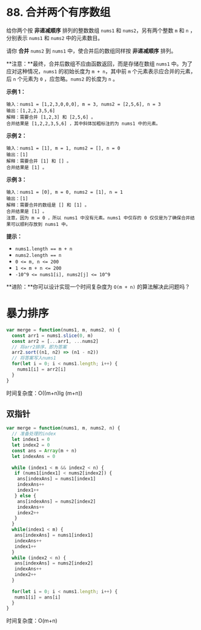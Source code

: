 # 88. 合并两个有序数组

给你两个按 **非递减顺序** 排列的整数数组 `nums1` 和 `nums2`，另有两个整数 `m` 和 `n` ，分别表示 `nums1` 和 `nums2` 中的元素数目。

请你 **合并** `nums2` 到 `nums1` 中，使合并后的数组同样按 **非递减顺序** 排列。

**注意：**最终，合并后数组不应由函数返回，而是存储在数组 `nums1` 中。为了应对这种情况，`nums1` 的初始长度为 `m + n`，其中前 `m` 个元素表示应合并的元素，后 `n` 个元素为 `0` ，应忽略。`nums2` 的长度为 `n` 。

 

**示例 1：**

```
输入：nums1 = [1,2,3,0,0,0], m = 3, nums2 = [2,5,6], n = 3
输出：[1,2,2,3,5,6]
解释：需要合并 [1,2,3] 和 [2,5,6] 。
合并结果是 [1,2,2,3,5,6] ，其中斜体加粗标注的为 nums1 中的元素。
```

**示例 2：**

```
输入：nums1 = [1], m = 1, nums2 = [], n = 0
输出：[1]
解释：需要合并 [1] 和 [] 。
合并结果是 [1] 。
```

**示例 3：**

```
输入：nums1 = [0], m = 0, nums2 = [1], n = 1
输出：[1]
解释：需要合并的数组是 [] 和 [1] 。
合并结果是 [1] 。
注意，因为 m = 0 ，所以 nums1 中没有元素。nums1 中仅存的 0 仅仅是为了确保合并结果可以顺利存放到 nums1 中。
```

 

**提示：**

- `nums1.length == m + n`
- `nums2.length == n`
- `0 <= m, n <= 200`
- `1 <= m + n <= 200`
- `-10^9 <= nums1[i], nums2[j] <= 10^9`

 

**进阶：**你可以设计实现一个时间复杂度为 `O(m + n)` 的算法解决此问题吗？



# 暴力排序

```js
var merge = function(nums1, m, nums2, n) {
  const arr1 = nums1.slice(0, m)
  const arr2 = [...arr1, ...nums2]
  // 将arr2排序，即为答案
  arr2.sort((n1, n2) => (n1 - n2))
  // 将答案写入nums1
  for(let i = 0; i < nums1.length; i++) {
    nums1[i] = arr2[i]
  }
}
```

时间复杂度：O((m+n)lg (m+n))

## 双指针

```js
var merge = function(nums1, m, nums2, n) {
  // 准备处理的index
  let index1 = 0
  let index2 = 0
  const ans = Array(m + n)
  let indexAns = 0
  
  while (index1 < m && index2 < n) {
   if (nums1[index1] < nums2[index2]) {
    ans[indexAns] = nums1[index1]
    indexAns++
    index1++
   } else {
    ans[indexAns] = nums2[index2]
    indexAns++
    index2++
   }
  }
  while(index1 < m) {
   ans[indexAns] = nums1[index1]
   indexAns++
   index1++
  }
  while (index2 < n) {
   ans[indexAns] = nums2[index2]
   indexAns++
   index2++
  }
  
  for(let i = 0; i < nums1.length; i++) {
   nums1[i] = ans[i]
  }
}
```

时间复杂度：O(m+n)
































